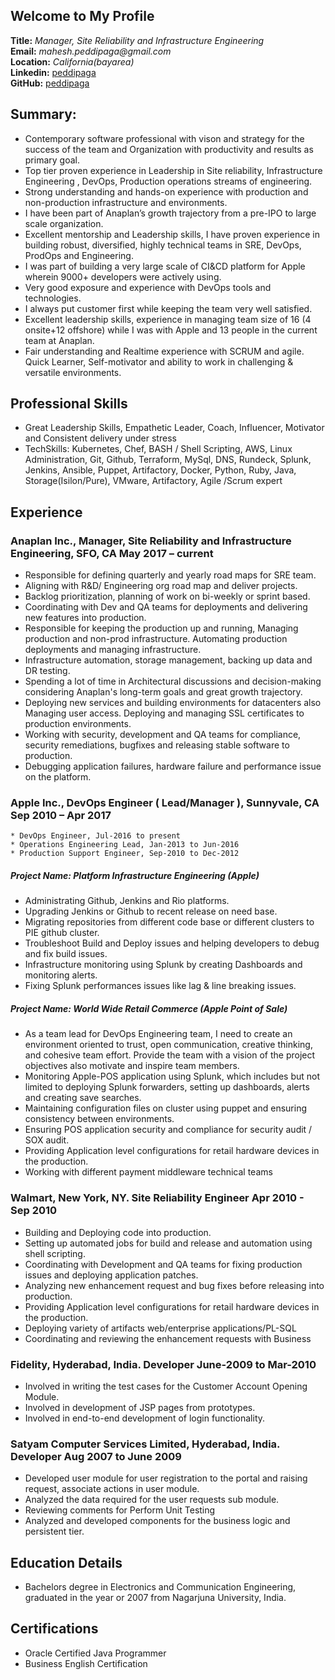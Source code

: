 ## Welcome to My Profile

  **Title:**     _Manager, Site Reliability and Infrastructure Engineering_ \
  **Email:**     _mahesh.peddipaga@gmail.com_ \
  **Location:**  _California(bayarea)_ \
  **Linkedin:**  [peddipaga](https://www.linkedin.com/in/peddipaga/) \
  **GitHub:**    [peddipaga](https://github.com/peddipaga)


## Summary:
* Contemporary software professional with vison and strategy for the success of the team and Organization with productivity and results as primary goal.
* Top tier proven experience in Leadership in Site reliability, Infrastructure Engineering , DevOps, Production operations streams of engineering.
* Strong understanding and hands-on experience with production and non-production infrastructure and environments.
* I have been part of Anaplan’s growth trajectory from a pre-IPO to large scale organization.
* Excellent mentorship and Leadership skills, I have proven experience in building robust, diversified, highly technical teams in SRE, DevOps, ProdOps and Engineering.
* I was part of building a very large scale of CI&CD platform for Apple wherein 9000+ developers were actively using.
* Very good exposure and experience with DevOps tools and technologies.
* I always put customer first while keeping the team very well satisfied.
* Excellent leadership skills, experience in managing team size of 16 (4 onsite+12 offshore) while I was with Apple and 13 people in the current team at Anaplan.
* Fair understanding and Realtime experience with SCRUM and agile. Quick Learner, Self-motivator and ability to work in challenging & versatile environments.


## Professional Skills
* Great Leadership Skills, Empathetic Leader, Coach, Influencer, Motivator and Consistent delivery under stress
* TechSkills:  Kubernetes, Chef, BASH / Shell Scripting, AWS, Linux Administration, Git, Github, Terraform, MySql, DNS, Rundeck, Splunk, Jenkins, Ansible, Puppet, Artifactory, Docker, Python, Ruby, Java, Storage(Isilon/Pure), VMware, Artifactory, Agile /Scrum expert

## Experience


### Anaplan Inc., Manager, Site Reliability and Infrastructure Engineering, SFO, CA                     May 2017  – current
* Responsible for defining quarterly and yearly road maps for SRE team.
* Aligning with R&D/ Engineering org road map and deliver projects.
* Backlog prioritization, planning of work on bi-weekly or sprint based.
* Coordinating with Dev and QA teams for deployments and delivering new features into production.
* Responsible for keeping the production up and running, Managing production and non-prod infrastructure. Automating production deployments and managing infrastructure.
* Infrastructure automation, storage management, backing up data and DR testing.
* Spending a lot of time in Architectural discussions and decision-making considering Anaplan's long-term goals and great growth trajectory.
* Deploying new services and building environments for datacenters also Managing user access. Deploying and managing SSL certificates to production environments.
* Working with security, development and QA teams for compliance, security remediations, bugfixes and releasing stable software to production.
* Debugging application failures, hardware failure and performance issue on the platform.


### Apple Inc., DevOps Engineer ( Lead/Manager ), Sunnyvale, CA            				                                Sep 2010 – Apr 2017

    * DevOps Engineer, Jul-2016 to present
    * Operations Engineering Lead, Jan-2013 to Jun-2016 
    * Production Support Engineer, Sep-2010 to Dec-2012

##### Project Name:  Platform Infrastructure Engineering (Apple)      
* Administrating Github, Jenkins and Rio platforms.
* Upgrading Jenkins or Github to recent release on need base. 
* Migrating repositories from different code base or different clusters to PIE github cluster.
* Troubleshoot Build and Deploy issues and helping developers to debug and fix build issues.
* Infrastructure monitoring using Splunk by creating Dashboards and monitoring alerts.
* Fixing Splunk performances issues like lag & line breaking issues.

##### Project Name:  World Wide Retail Commerce (Apple Point of Sale)   
* As a team lead for DevOps Engineering team, I need to create an environment oriented to trust, open communication, creative thinking, and cohesive team effort. Provide the team with a vision of the project objectives also motivate and inspire team members.
* Monitoring Apple-POS application using Splunk, which includes but not limited to deploying Splunk forwarders, setting up dashboards, alerts and creating save searches. 
* Maintaining configuration files on cluster using puppet and ensuring consistency between environments.
* Ensuring POS application security and compliance for security audit / SOX audit.
* Providing Application level configurations for retail hardware devices in the production.  
* Working with different payment middleware technical teams

### Walmart, New York, NY. Site Reliability Engineer                                                     Apr 2010 - Sep 2010
* Building and Deploying code into production. 
* Setting up automated jobs for build and release and automation using shell scripting. 
* Coordinating with Development and QA teams for fixing production issues and deploying application patches.
* Analyzing new enhancement request and bug fixes before releasing into production.
* Providing Application level configurations for retail hardware devices in the production.  
* Deploying variety of artifacts web/enterprise applications/PL-SQL
* Coordinating and reviewing the enhancement requests with Business 

### Fidelity, Hyderabad, India. Developer				                                                 June-2009 to Mar-2010
* Involved in writing the test cases for the Customer Account Opening Module.
* Involved in development of JSP pages from prototypes.
* Involved in end-to-end development of login functionality.

### Satyam Computer Services Limited, Hyderabad, India. Developer 	                                 Aug 2007 to June 2009
* Developed user module for user registration to the portal and raising request, associate actions in user module.
* Analyzed the data required for the user requests sub module.
* Reviewing comments for Perform Unit Testing
* Analyzed and developed components for the business logic and persistent tier.


## Education Details
* Bachelors degree in Electronics and Communication Engineering, graduated in the year or 2007 from Nagarjuna University, India.


## Certifications
* Oracle Certified Java Programmer
* Business English Certification

